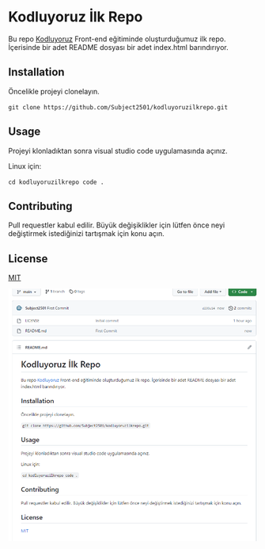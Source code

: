 # Kodluyoruz İlk Repo

Bu repo [Kodluyoruz](kodluyoruz.org) Front-end eğitiminde oluşturduğumuz ilk repo. İçerisinde bir adet README dosyası bir adet index.html barındırıyor.

## Installation

Öncelikle projeyi clonelayın.

`git clone https://github.com/Subject2501/kodluyoruzilkrepo.git`

## Usage

Projeyi klonladıktan sonra visual studio code uygulamasında açınız.

Linux için:

`cd kodluyoruzilkrepo
code .`

## Contributing

Pull requestler kabul edilir. Büyük değişiklikler için lütfen önce neyi değiştirmek istediğinizi tartışmak için konu açın.

## License

[MIT](#)

![image info](./Ekran%20g%C3%B6r%C3%BCnt%C3%BCs%C3%BC%202023-04-01%20213121.png)